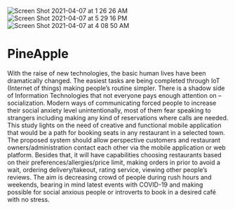 ![Screen Shot 2021-04-07 at 1 26 26 AM](https://user-images.githubusercontent.com/34920635/114974015-2e1ebb80-9eb4-11eb-8890-e0046892255d.png)
![Screen Shot 2021-04-07 at 5 29 16 PM](https://user-images.githubusercontent.com/34920635/114974028-3545c980-9eb4-11eb-865b-17e57168e22f.png)
![Screen Shot 2021-04-07 at 4 08 50 AM](https://user-images.githubusercontent.com/34920635/114974035-3971e700-9eb4-11eb-8fee-d7081ccc9910.png)
# PineApple

With the raise of new technologies, the basic human lives have been dramatically changed. The easiest tasks are being completed through IoT (Internet of things) making people’s routine simpler. There is a shadow side of Information Technologies that not everyone pays enough attention on – socialization. Modern ways of communicating forced people to increase their social anxiety level unintentionally, most of them fear speaking to strangers including making any kind of reservations where calls are needed. This study lights on the need of creative and functional mobile application that would be a path for booking seats in any restaurant in a selected town. The proposed system should allow perspective customers and restaurant owners/administration contact each other via the mobile application or web platform. Besides that, it will have capabilities choosing restaurants based on their preferences/allergies/price limit, making orders in prior to avoid a wait, ordering delivery/takeout, rating service, viewing other people’s reviews. The aim is decreasing crowd of people during rush hours and weekends, bearing in mind latest events with COVID-19 and making possible for social anxious people or introverts to book in a desired café with no stress. 

